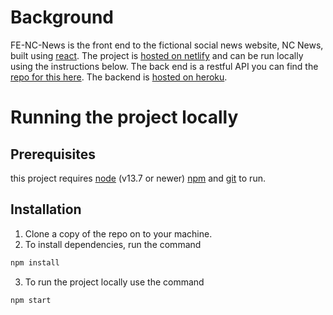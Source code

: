 # Background

FE-NC-News is the front end to the fictional social news website, NC News, built using [react](https://reactjs.org/). The project is [hosted on netlify](https://djh-nc-news.netlify.app) and can be run locally using the instructions below. The back end is a restful API you can find the [repo for this here](https://github.com/danieljhark/be-nc-news). The backend is [hosted on heroku](https://djh-nc-news.herokuapp.com/api).

# Running the project locally
## Prerequisites
this project requires [node](https://nodejs.org/) (v13.7 or newer) [npm](https://www.npmjs.com/get-npm)  and [git](https://git-scm.com/book/en/v2/Getting-Started-Installing-Git) to run. 
## Installation
1. Clone a copy of the repo on to your machine.
2. To install dependencies, run the command
```bash
npm install
```
3. To run the project locally use the command
```bash
npm start
```

